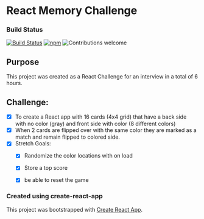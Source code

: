 # React Memory Challenge

### Build Status
[![Build Status](https://travis-ci.org/firepolls/back.svg?branch=master)](https://travis-ci.org/firepolls/back/)
[![npm](https://img.shields.io/npm/l/express.svg)](https://github.com/firepolls/back/blob/master/LICENSE)
![Contributions welcome](https://img.shields.io/badge/contributions-welcome-green.svg)

## Purpose
 This project was created as a React Challenge for an interview in a total of 6 hours.

## Challenge:
- [x] To create a React app with 16 cards (4x4 grid) that have a back side with no color (gray) and front side with color (8 different colors)
- [x] When 2 cards are flipped over with the same color they are marked as a match and remain flipped to colored side.
- [x] Stretch Goals:
  - [x] Randomize the color locations with on load
  - [x] Store a top score
  - [x] be able to reset the game


### Created using create-react-app
This project was bootstrapped with [Create React App](https://github.com/facebookincubator/create-react-app).


